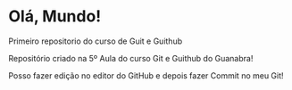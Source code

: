 # Olá, Mundo!
 Primeiro repositorio do curso de Guit e Guithub

Repositório criado na 5º Aula do curso Git e Guithub do Guanabra!

Posso fazer edição no editor do GitHub e depois fazer Commit no meu Git!
